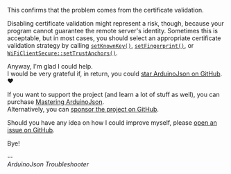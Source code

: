 ---
---

This confirms that the problem comes from the certificate validation.

Disabling certificate validation might represent a risk, though, because your program cannot guarantee the remote server's identity. 
Sometimes this is acceptable, but in most cases, you should select an appropriate certificate validation strategy by calling [`setKnownKey()`](https://arduino-esp8266.readthedocs.io/en/latest/esp8266wifi/bearssl-client-secure-class.html#setknownkey-const-bearssl-publickey-pk), [`setFingerprint()`](https://arduino-esp8266.readthedocs.io/en/latest/esp8266wifi/bearssl-client-secure-class.html#setfingerprint-const-uint8-t-fp-20-setfingerprint-const-char-fpstr), or [`WiFiClientSecure::setTrustAnchors()`](https://arduino-esp8266.readthedocs.io/en/latest/esp8266wifi/bearssl-client-secure-class.html#settrustanchors-bearssl-x509list-ta).

Anyway, I'm glad I could help.  
I would be very grateful if, in return, you could [star ArduinoJson on GitHub](https://github.com/bblanchon/ArduinoJson/stargazers). ❤  

If you want to support the project (and learn a lot of stuff as well), you can purchase [Mastering ArduinoJson](/book/).  
Alternatively, you can [sponsor the project on GitHub](https://github.com/sponsors/bblanchon).

Should you have any idea on how I could improve myself, please [open an issue on GitHub](https://github.com/bblanchon/ArduinoJson/issues/new).

Bye!

--  
*ArduinoJson Troubleshooter*